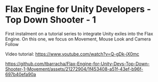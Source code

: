 # Flax Engine for Unity Developers - Top Down Shooter - 1
 First instalment on a tutorial series to integrate Unity exiles into the Flax Engine. On this one, we focus on Movement, Mouse Look and Camera Follow

Video tutorial:
https://www.youtube.com/watch?v=Q-gDk-jX0mc

https://github.com/tbarracha/Flax-Engine-for-Unity-Devs-Top-Down-Shooter-1-Movement/assets/21272904/1f453408-a51f-43ef-b96f-697b40efa90a
